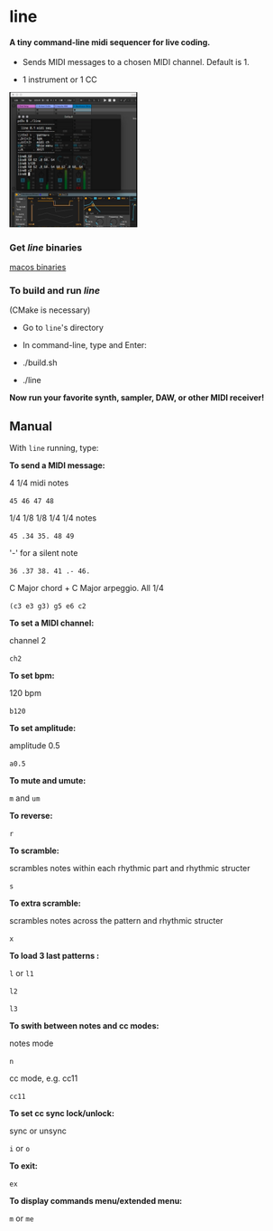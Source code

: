 # line
#### A tiny command-line midi sequencer for live coding.

+ Sends MIDI messages to a chosen MIDI channel. Default is 1.

+ 1 instrument or 1 CC

<!-- ![line_screenshot](https://github.com/pd3v/line/blob/develop/line0.1.png) -->
<img src="https://github.com/pd3v/line/blob/develop/line0.1.png" style="width:45%;height:45%"/>

### Get *line* binaries

[macos binaries](https://github.com/pd3v/line/actions/runs/1802392423)

### To build and run *line* 

(CMake is necessary)

+ Go to `line`'s directory

+ In command-line, type and Enter:

+ ./build.sh

+ ./line

**Now run your favorite synth, sampler, DAW, or other MIDI receiver!**

## Manual

With `line` running, type:


**To send a MIDI message:**

4 1/4 midi notes

`45 46 47 48`

1/4 1/8 1/8 1/4 1/4 notes

`45 .34 35. 48 49` 

'-' for a silent note

`36 .37 38. 41 .- 46.` 

C Major chord + C Major arpeggio. All 1/4

`(c3 e3 g3) g5 e6 c2`

**To set a MIDI channel:**  

channel 2

`ch2`

**To set bpm:**  

120 bpm

`b120`

**To set amplitude:**

amplitude 0.5

`a0.5`

**To mute and umute:**

`m` and `um`

**To reverse:**  

`r`

**To scramble:**  

scrambles notes within each rhythmic part and rhythmic structer

`s`

**To extra scramble:**  

scrambles notes across the pattern and rhythmic structer

`x`

**To load 3 last patterns :**  

`l` or `l1`

`l2`

`l3`

**To swith between notes and cc modes:**  

notes mode

`n` 

cc mode, e.g. cc11

`cc11`

**To set cc sync lock/unlock:**  

sync or unsync

`i` or `o`

**To exit:**

`ex`  

**To display commands menu/extended menu:**

`m` or `me`


 
